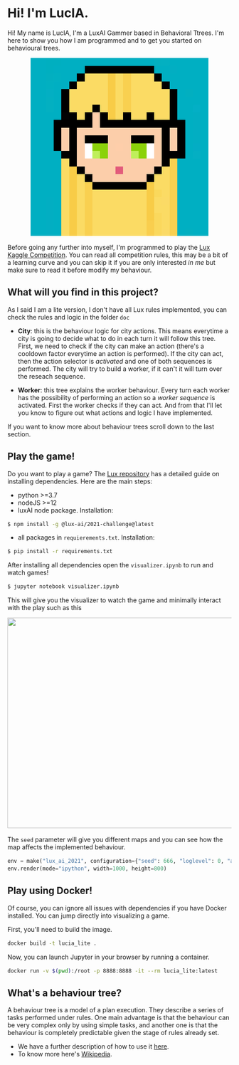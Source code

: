 # Hi! I'm LucIA.

Hi! My name is LucIA, I'm a LuxAI Gammer based in Behavioral Ttrees. I'm here to show you how I am programmed and to get you started on behavioural trees.

<p align="center">
  <img width="400" src="IMG/avatar/400px/lucia_avatar_400.jpg">
</p>

Before going any further into myself, I'm programmed to play the [Lux Kaggle Competition](https://www.lux-ai.org/). You can read all competition rules, this may be a bit of a learning curve and you can skip it if you are only interested _in me_ but make sure to read it before modify my behaviour. 


## What will you find in this project?

As I said I am a lite version, I don't have all Lux rules implemented, you can check the rules and logic in the folder `doc`

- **City**: this is the behaviour logic for city actions. This means everytime a city is going to decide what to do in each turn it will follow this tree. First, we need to check if the city can make an action (there's a cooldown factor everytime an action is performed). If the city can act, then the action selector is _activated_ and one of both sequences is performed. The city will try to build a worker, if it can't it will turn over the reseach sequence. 

- **Worker**: this tree explains the worker behaviour. Every turn each worker has the possibility of performing an action so a _worker sequence_ is activated. First the worker checks if they can act. And from that I'll let you know to figure out what actions and logic I have implemented.

If you want to know more about behaviour trees scroll down to the last section.


## Play the game!

Do you want to play a game?  The [Lux repository](https://github.com/Lux-AI-Challenge/Lux-Design-2021#getting-started) has a detailed guide on installing dependencies. Here are the main steps:

- python >=3.7
- nodeJS >=12
- luxAI node package. Installation: 

```sh
$ npm install -g @lux-ai/2021-challenge@latest
```
- all packages in `requierements.txt`. Installation: 

```sh
$ pip install -r requirements.txt
```

After installing all dependencies open the `visualizer.ipynb` to run and watch games!

```sh
$ jupyter notebook visualizer.ipynb
```



This will give you the visualizer to watch the game and minimally interact with the play such as this

<p align="center">
  <img width="600" height="473" src="img/game.gif">
</p>

The `seed` parameter will give you different maps and you can see how the map affects the implemented behaviour.


```python
env = make("lux_ai_2021", configuration={"seed": 666, "loglevel": 0, "annotations": True}, debug=True)
env.render(mode="ipython", width=1000, height=800)
```

## Play using Docker!

Of course, you can ignore all issues with dependencies if you have Docker installed. You can jump directly into visualizing a game.

First, you'll need to build the image.
```bash
docker build -t lucia_lite .
```

Now, you can launch Jupyter in your browser by running a container.
```bash
docker run -v $(pwd):/root -p 8888:8888 -it --rm lucia_lite:latest
```


## What's a behaviour tree?

A behaviour tree is a model of a plan execution. They describe a series of tasks performed under rules. One main advantage is that the behaviour can be very complex only by using simple tasks, and another one is that the behaviour is completely predictable given the stage of rules already set.

* We have a further description of how to use it [here](doc/README.md).
* To know more here's [Wikipedia](https://en.wikipedia.org/wiki/Behavior_tree_(artificial_intelligence,_robotics_and_control)).
